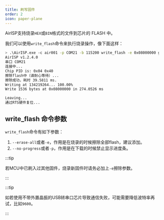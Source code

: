 ```yaml
---
title: 刷写固件
order: 2
icon: paper-plane
---
```


AirISP支持烧录`HEX`或`BIN`格式的文件到芯片的 FLASH 中。

我们可以使用`write_flash`命令来执行烧录操作，像下面这样：

```bash
> .\AirISP.exe -c air001 -p COM21 -b 115200 write_flash -e 0x08000000 gpio.hex
AirISP v1.2.4.0
串口 COM21
连接中...
Chip PID is: 0x04 0x40
擦除flash中（请耐心等待）...
擦除成功，耗时 39.5811 ms.
Writing at 134219264... 100.00%
Write 1536 bytes at 0x08000000 in 274.0526 ms

Leaving...
通过RTS硬件复位...
```

## write_flash 命令参数

`write_flash`命令有如下参数：

1. `--erase-all`或者`-e`，作用是在烧录的时候擦除全部flash，建议添加。
2. `--no-progress`或者`-p`，作用是在下载的时候禁止显示进度条。

:::tip

若MCU中已刷入过其他固件，烧录新固件时请务必加上`-e`擦除参数。

:::

:::tip

如若使用不带外置晶振的USB转串口芯片导致通信失败，可能需要降低波特率再试，比如`9600`。

:::
